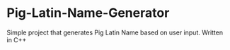 Pig-Latin-Name-Generator
========================

Simple project that generates Pig Latin Name based on user input. Written in C++
